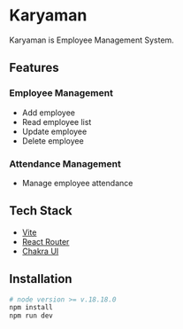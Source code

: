# Karyaman

Karyaman is Employee Management System.

## Features

### Employee Management

- Add employee
- Read employee list
- Update employee
- Delete employee

### Attendance Management

- Manage employee attendance

## Tech Stack

- [Vite](https://vitejs.dev/)
- [React Router](https://reactrouter.com/)
- [Chakra UI](https://chakra-ui.com/)

## Installation

```sh
# node version >= v.18.18.0
npm install
npm run dev
```
